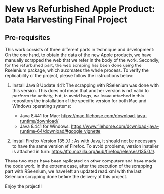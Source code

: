 # New vs Refurbished Apple Product: Data Harvesting Final Project

## Pre-requisites

This work consists of three different parts in technique and development: On the one hand, to obtain the data of the new Apple products, we have manually scrapped the web that we refer in the body of the work. Secondly, for the refurbished part, the web scraping has been done using the Rselenium package, which automates the whole process. To verify the replicability of the project, please follow the instructions below:

1. Install Java 8 Update 441: The scrapping with RSelenium was done with this version. This does not mean that another version is not valid to perform the activity, but, to avoid bugs, we leave attached in this repository the installation of the specific version for both Mac and Windows operating systems:
    - Java 8.441 for Mac: https://mac.filehorse.com/download-java-runtime/download/
    - Java 8.441 for Windows: https://www.filehorse.com/download-java-runtime-64/download/#google_vignette
   
2. Install Firefox Version 135.0.1.: As with Java, it should not be necessary to have the same version of Firefox. To avoid problems, version installer is attached in turn: https://ftp.mozilla.org/pub/firefox/releases/135.0.1/.

These two steps have been replicated on other computers and have made the code work. In the extreme case, after the execution of the scrapping part with RSelenium, we have left an updated read.xml with the last Selenium scrapping done before the delivery of this project.

Enjoy the project!! 
